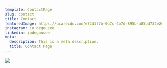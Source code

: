 ```yaml
---
template: ContactPage
slug: contact
title: Contact
featuredImage: https://ucarecdn.com/e72d1f7b-0d7c-4b7d-895b-a85bd732e2ed/-/crop/5107x1003/0,151/-/preview/
instagram: jo.degousee
linkedin: jodegousee
meta:
  description: This is a meta description.
  title: Contact Page
---
```

![](https://ucarecdn.com/63832e87-77e7-4de0-810c-65d9b8f50e57/)